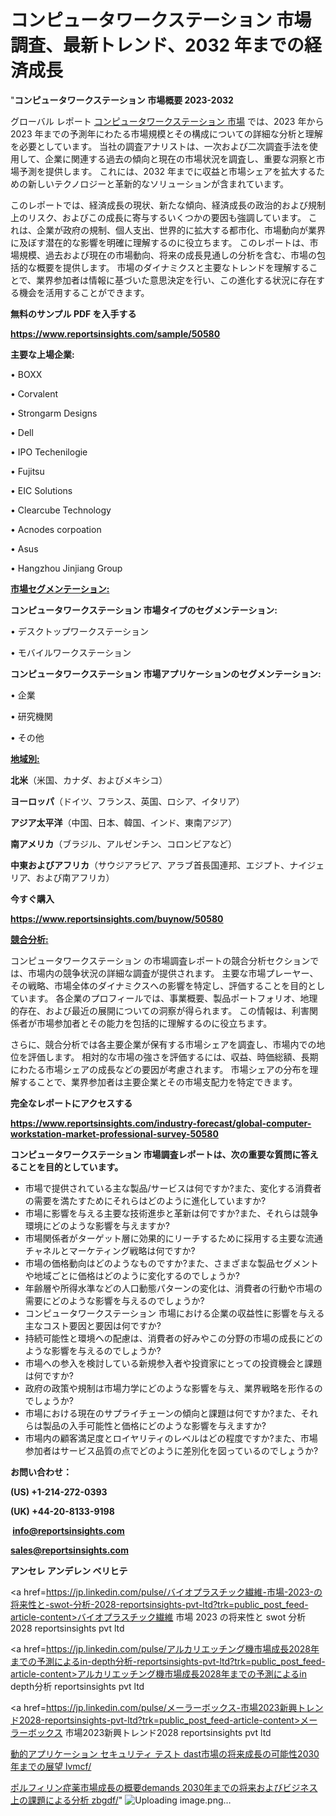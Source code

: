 # コンピュータワークステーション 市場調査、最新トレンド、2032 年までの経済成長

"<strong>コンピュータワークステーション 市場概要 2023-2032</strong>

グローバル レポート <a href=https://www.reportsinsights.com/sample/50580>コンピュータワークステーション 市場</a> では、2023 年から 2023 年までの予測年にわたる市場規模とその構成についての詳細な分析と理解を必要としています。 当社の調査アナリストは、一次および二次調査手法を使用して、企業に関連する過去の傾向と現在の市場状況を調査し、重要な洞察と市場予測を提供します。 これには、2032 年までに収益と市場シェアを拡大​​するための新しいテクノロジーと革新的なソリューションが含まれています。

このレポートでは、経済成長の現状、新たな傾向、経済成長の政治的および規制上のリスク、およびこの成長に寄与するいくつかの要因も強調しています。 これは、企業が政府の規制、個人支出、世界的に拡大する都市化、市場動向が業界に及ぼす潜在的な影響を明確に理解するのに役立ちます。 このレポートは、市場規模、過去および現在の市場動向、将来の成長見通しの分析を含む、市場の包括的な概要を提供します。 市場のダイナミクスと主要なトレンドを理解することで、業界参加者は情報に基づいた意思決定を行い、この進化する状況に存在する機会を活用することができます。

<strong><b>無料のサンプル PDF を入手する</b></strong>

<a href=https://www.reportsinsights.com/sample/50580><strong><u>https://www.reportsinsights.com/sample/50580</u></strong></a>

<strong>主要な上場企業:</strong>

• BOXX

• Corvalent

• Strongarm Designs

• Dell

• IPO Techenilogie

• Fujitsu

• EIC Solutions

• Clearcube Technology

• Acnodes corpoation

• Asus

• Hangzhou Jinjiang Group

<strong><u>市場セグメンテーション</u></strong><strong><u>:</u></strong>

<strong>コンピュータワークステーション 市場タイプのセグメンテーション:</strong>

• デスクトップワークステーション

• モバイルワークステーション

<strong>コンピュータワークステーション 市場アプリケーションのセグメンテーション:</strong>

• 企業

• 研究機関

• その他

<strong><u>地域別</u></strong><strong><u>:</u></strong>

<strong>北米</strong>（米国、カナダ、およびメキシコ）

<strong>ヨーロッパ</strong>（ドイツ、フランス、英国、ロシア、イタリア）

<strong>アジア太平洋</strong>（中国、日本、韓国、インド、東南アジア）

<strong>南アメリカ</strong>（ブラジル、アルゼンチン、コロンビアなど）

<strong>中東およびアフリカ</strong>（サウジアラビア、アラブ首長国連邦、エジプト、ナイジェリア、および南アフリカ）

<strong>今すぐ購入</strong>

<a href=https://www.reportsinsights.com/buynow/50580><strong><u>https://www.reportsinsights.com/buynow/50580</u></strong></a>

<strong><u>競合分析:</u></strong>

コンピュータワークステーション の市場調査レポートの競合分析セクションでは、市場内の競争状況の詳細な調査が提供されます。 主要な市場プレーヤー、その戦略、市場全体のダイナミクスへの影響を特定し、評価することを目的としています。 各企業のプロフィールでは、事業概要、製品ポートフォリオ、地理的存在、および最近の展開についての洞察が得られます。 この情報は、利害関係者が市場参加者とその能力を包括的に理解するのに役立ちます。

さらに、競合分析では各主要企業が保有する市場シェアを調査し、市場内での地位を評価します。 相対的な市場の強さを評価するには、収益、時価総額、長期にわたる市場シェアの成長などの要因が考慮されます。 市場シェアの分布を理解することで、業界参加者は主要企業とその市場支配力を特定できます。

<strong>完全なレポートにアクセスする</strong>

<a href=https://www.reportsinsights.com/industry-forecast/global-computer-workstation-market-professional-survey-50580><strong><u><b>https://www.reportsinsights.com/industry-forecast/global-computer-workstation-market-professional-survey-50580</b></u></strong></a>

<strong><b>コンピュータワークステーション 市場調査レポートは、次の重要な質問に答えることを目的としています。</b></strong>
<ul>
  <li>市場で提供されている主な製品/サービスは何ですか?また、変化する消費者の需要を満たすためにそれらはどのように進化していますか?</li>
  <li>市場に影響を与える主要な技術進歩と革新は何ですか?また、それらは競争環境にどのような影響を与えますか?</li>
  <li>市場関係者がターゲット層に効果的にリーチするために採用する主要な流通チャネルとマーケティング戦略は何ですか?</li>
  <li>市場の価格動向はどのようなものですか?また、さまざまな製品セグメントや地域ごとに価格はどのように変化するのでしょうか?</li>
  <li>年齢層や所得水準などの人口動態パターンの変化は、消費者の行動や市場の需要にどのような影響を与えるのでしょうか?</li>
  <li>コンピュータワークステーション 市場における企業の収益性に影響を与える主なコスト要因と要因は何ですか?</li>
  <li>持続可能性と環境への配慮は、消費者の好みやこの分野の市場の成長にどのような影響を与えるのでしょうか?</li>
  <li>市場への参入を検討している新規参入者や投資家にとっての投資機会と課題は何ですか?</li>
  <li>政府の政策や規制は市場力学にどのような影響を与え、業界戦略を形作るのでしょうか?</li>
  <li>市場における現在のサプライチェーンの傾向と課題は何ですか?また、それらは製品の入手可能性と価格にどのような影響を与えますか?</li>
  <li>市場内の顧客満足度とロイヤリティのレベルはどの程度ですか?また、市場参加者はサービス品質の点でどのように差別化を図っているのでしょうか?</li>
</ul>
<strong>お問い合わせ：</strong>

<strong>(US) +1-214-272-0393</strong>

<strong>(UK) +44-20-8133-9198</strong>

<strong> </strong><a href=info@reportsinsights.com><strong><u>info@reportsinsights.com</u></strong></a>

<a href=sales@reportsinsights.com><strong><u>sales@reportsinsights.com</u></strong></a>

<strong>アンセレ アンデレン ベリヒテ</strong>

<a href=https://jp.linkedin.com/pulse/バイオプラスチック繊維-市場-2023-の将来性と-swot-分析-2028-reportsinsights-pvt-ltd?trk=public_post_feed-article-content>バイオプラスチック繊維 市場 2023 の将来性と swot 分析 2028 reportsinsights pvt ltd</a>

<a href=https://jp.linkedin.com/pulse/アルカリエッチング機市場成長2028年までの予測によるin-depth分析-reportsinsights-pvt-ltd?trk=public_post_feed-article-content>アルカリエッチング機市場成長2028年までの予測によるin depth分析 reportsinsights pvt ltd</a>

<a href=https://jp.linkedin.com/pulse/メーラーボックス-市場2023新興トレンド2028-reportsinsights-pvt-ltd?trk=public_post_feed-article-content>メーラーボックス 市場2023新興トレンド2028 reportsinsights pvt ltd</a>

<a href=https://www.linkedin.com/pulse/動的アプリケーション-セキュリティ-テスト-dast市場の将来成長の可能性2030年までの展望-lvmcf/>動的アプリケーション セキュリティ テスト dast市場の将来成長の可能性2030年までの展望 lvmcf/</a>

<a href=https://www.linkedin.com/pulse/ポルフィリン症薬市場成長の概要demands-2030年までの将来およびビジネス上の課題による分析-zbgdf/>ポルフィリン症薬市場成長の概要demands 2030年までの将来およびビジネス上の課題による分析 zbgdf/</a>"
![Uploading image.png…]()
